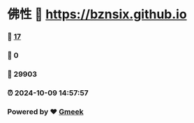 # 佛性 :link: https://bznsix.github.io 
### :page_facing_up: [17](https://bznsix.github.io/tag.html) 
### :speech_balloon: 0 
### :hibiscus: 29903 
### :alarm_clock: 2024-10-09 14:57:57 
### Powered by :heart: [Gmeek](https://github.com/Meekdai/Gmeek)
